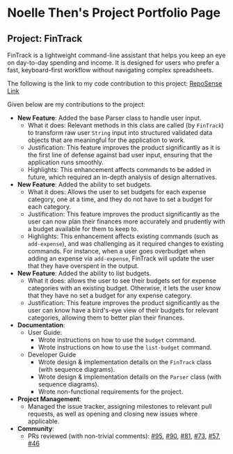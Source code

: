 # Noelle Then's Project Portfolio Page

## Project: FinTrack
FinTrack is a lightweight command-line assistant that helps you keep an eye on day-to-day spending and income. It is designed for users who prefer a fast, keyboard-first workflow without navigating complex spreadsheets. 

The following is the link to my code contribution to this project: [RepoSense Link](https://nus-cs2113-ay2526s1.github.io/tp-dashboard/?search=noellethen&breakdown=true)

Given below are my contributions to the project:
- **New Feature**: Added the base Parser class to handle user input.
  - What it does: Relevant methods in this class are called (by `FinTrack`) to transform raw user `String` input into structured validated data objects that are meaningful for the application to work.
  - Justification: This feature improves the product significantly as it is the first line of defense against bad user input, ensuring that the application runs smoothly.
  - Highlights: This enhancement affects commands to be added in future, which required an in-depth analysis of design alternatives.
- **New Feature**: Added the ability to set budgets.
  - What it does: Allows  the user to set budgets for each expense category, one at a time, and they do not have to set a budget for each category.
  - Justification: This feature improves the product significantly as the user can now plan their finances more accurately and prudently with a budget available for them to keep to.
  - Highlights: This enhancement affects existing commands (such as `add-expense`), and was challenging as it required changes to existing commands. For instance, when a user goes overbudget when adding an expense via `add-expense`, FinTrack will update the user that they have overspent in the output.
- **New Feature**: Added the ability to list budgets.
  - What it does: allows the user to see their budgets set for expense categories with an existing budget. Otherwise, it lets the user know that they have no set a budget for any expense category.
  - Justification: This feature improves the product significantly as the user can know have a bird's-eye view of their budgets for relevant categories, allowing them to better plan their finances.
- **Documentation**: 
  - User Guide: 
    - Wrote instructions on how to use the `budget` command.
    - Wrote instructions on how to use the `list-budget` command.
  - Developer Guide
    - Wrote design & implementation details on the `FinTrack` class (with sequence diagrams).
    - Wrote design & implementation details on the `Parser` class (with sequence diagrams).
    - Wrote non-functional requirements for the project.
- **Project Management**: 
  - Managed the issue tracker, assigning milestones to relevant pull requests, as well as opening and closing new issues where applicable.
- **Community**:
  - PRs reviewed (with non-trivial comments): [#95](https://github.com/AY2526S1-CS2113-W12-4/tp/pull/95), [#90](https://github.com/AY2526S1-CS2113-W12-4/tp/pull/90), [#81](https://github.com/AY2526S1-CS2113-W12-4/tp/pull/81), [#73](https://github.com/AY2526S1-CS2113-W12-4/tp/pull/73), [#57](https://github.com/AY2526S1-CS2113-W12-4/tp/pull/57), [#46](https://github.com/AY2526S1-CS2113-W12-4/tp/pull/46)